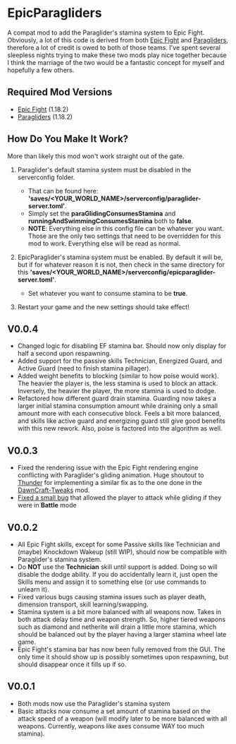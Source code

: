 # EpicParagliders
A compat mod to add the Paraglider's stamina system to Epic Fight. Obviously, a lot of this code is derived from
both [Epic Fight](https://www.curseforge.com/minecraft/mc-mods/epic-fight-mod) and 
[Paragliders](https://www.curseforge.com/minecraft/mc-mods/paragliders), therefore a lot of credit is owed to both of those teams. I've spent several
sleepless nights trying to make these two mods play nice together because I think the marriage of the two would
be a fantastic concept for myself and hopefully a few others.

## Required Mod Versions
- [Epic Fight](https://www.curseforge.com/minecraft/mc-mods/epic-fight-mod/files/4018756) (1.18.2)
- [Paragliders](https://www.curseforge.com/minecraft/mc-mods/paragliders/files/4478246) (1.18.2)

## How Do You Make It Work?
More than likely this mod won't work straight out of the gate. 
1. Paraglider's default stamina system must be disabled in the serverconfig folder.
   - That can be found here: **'saves/<YOUR_WORLD_NAME>/serverconfig/paraglider-server.toml'**. 
   - Simply set the **paraGlidingConsumesStamina** and **runningAndSwimmingConsumesStamina** both to **false**.
   - **NOTE**: Everything else in this config file can be whatever you want. Those are the only two settings
     that need to be overridden for this mod to work. Everything else will be read as normal.

2. EpicParaglider's stamina system must be enabled. By default it will be, but if for whatever reason it is not,
   then check in the same directory for this **'saves/<YOUR_WORLD_NAME>/serverconfig/epicparaglider-server.toml'**.
   - Set whatever you want to consume stamina to be **true**.

3. Restart your game and the new settings should take effect!

## V0.0.4
- Changed logic for disabling EF stamina bar. Should now only display for half a second upon respawning.
- Added support for the passive skills Technician, Energized Guard, and Active Guard (need to finish stamina pillager).
- Added weight benefits to blocking (similar to how poise would work). The heavier the player is, the less stamina is 
    used to block an attack. Inversely, the heavier the player, the more stamina is used to dodge.
- Refactored how different guard drain stamina. Guarding now takes a larger initial stamina consumption amount while 
    draining only a small amount more with each consecutive block. Feels a bit more balanced, and skills like active
    guard and energizing guard still give good benefits with this new rework. Also, poise is factored into the algorithm
    as well.

## V0.0.3
- Fixed the rendering issue with the Epic Fight rendering engine conflicting with Paraglider's gliding animation.
  Huge shoutout to [Thunder](https://github.com/Thundertheidiot) for implementing a similar fix as to the one done in 
  the [DawnCraft-Tweaks](https://github.com/SmileycorpMC/DawnCraft-Tweaks/blob/master/src/main/java/com/afunproject/dawncraft/integration/epicfight/client/EpicFightParagliderEvents.java) mod.
- [Fixed a small bug](https://github.com/CravenCraft/EpicParagliders/commit/58aef081e8344c28da4568d77dbaf004301bd4ec#diff-228c4b34c9b6bb9d3dd5f8ac49b7521d6254e0f6042287053022bd6126bd3e12R124-R132)
  that allowed the player to attack while gliding if they were in **Battle** mode

## V0.0.2
- All Epic Fight skills, except for some Passive skills like Technician and (maybe) Knockdown Wakeup (still WIP),
  should now be compatible with Paraglider's stamina system.
- Do **NOT** use the **Technician** skill until support is added. Doing so will disable the dodge ability.
  If you do accidentally learn it, just open the Skills menu and assign it to something else
  (or use commands to unlearn it).
- Fixed various bugs causing stamina issues such as player death, dimension transport, skill learning/swapping.
- Stamina system is a bit more balanced with all weapons now. Takes in both attack delay time and weapon strength.
  So, higher tiered weapons such as diamond and netherite will drain a little more stamina, which should be balanced
  out by the player having a larger stamina wheel late game.
- Epic Fight's stamina bar has now been fully removed from the GUI. The only time it should show up is possibly
  sometimes upon respawning, but should disappear once it fills up if so.

## V0.0.1
- Both mods now use the Paraglider's stamina system
- Basic attacks now consume a set amount of stamina based on the attack speed of a weapon (will modify later to be more
  balanced with all weapons. Currently, weapons like axes consume WAY too much stamina).